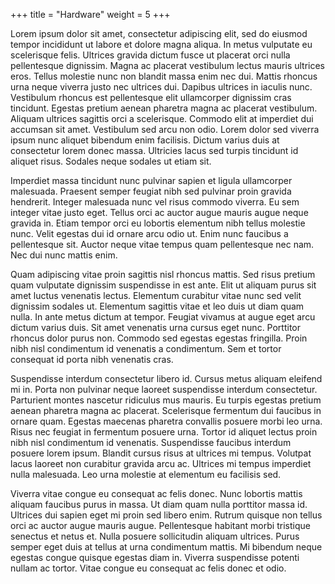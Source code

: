 +++
title = "Hardware"
weight = 5
+++

Lorem ipsum dolor sit amet, consectetur adipiscing elit, sed do eiusmod tempor incididunt ut labore et dolore magna aliqua. In metus vulputate eu scelerisque felis. Ultrices gravida dictum fusce ut placerat orci nulla pellentesque dignissim. Magna ac placerat vestibulum lectus mauris ultrices eros. Tellus molestie nunc non blandit massa enim nec dui. Mattis rhoncus urna neque viverra justo nec ultrices dui. Dapibus ultrices in iaculis nunc. Vestibulum rhoncus est pellentesque elit ullamcorper dignissim cras tincidunt. Egestas pretium aenean pharetra magna ac placerat vestibulum. Aliquam ultrices sagittis orci a scelerisque. Commodo elit at imperdiet dui accumsan sit amet. Vestibulum sed arcu non odio. Lorem dolor sed viverra ipsum nunc aliquet bibendum enim facilisis. Dictum varius duis at consectetur lorem donec massa. Ultricies lacus sed turpis tincidunt id aliquet risus. Sodales neque sodales ut etiam sit.

Imperdiet massa tincidunt nunc pulvinar sapien et ligula ullamcorper malesuada. Praesent semper feugiat nibh sed pulvinar proin gravida hendrerit. Integer malesuada nunc vel risus commodo viverra. Eu sem integer vitae justo eget. Tellus orci ac auctor augue mauris augue neque gravida in. Etiam tempor orci eu lobortis elementum nibh tellus molestie nunc. Velit egestas dui id ornare arcu odio ut. Enim nunc faucibus a pellentesque sit. Auctor neque vitae tempus quam pellentesque nec nam. Nec dui nunc mattis enim.

Quam adipiscing vitae proin sagittis nisl rhoncus mattis. Sed risus pretium quam vulputate dignissim suspendisse in est ante. Elit ut aliquam purus sit amet luctus venenatis lectus. Elementum curabitur vitae nunc sed velit dignissim sodales ut. Elementum sagittis vitae et leo duis ut diam quam nulla. In ante metus dictum at tempor. Feugiat vivamus at augue eget arcu dictum varius duis. Sit amet venenatis urna cursus eget nunc. Porttitor rhoncus dolor purus non. Commodo sed egestas egestas fringilla. Proin nibh nisl condimentum id venenatis a condimentum. Sem et tortor consequat id porta nibh venenatis cras.

Suspendisse interdum consectetur libero id. Cursus metus aliquam eleifend mi in. Porta non pulvinar neque laoreet suspendisse interdum consectetur. Parturient montes nascetur ridiculus mus mauris. Eu turpis egestas pretium aenean pharetra magna ac placerat. Scelerisque fermentum dui faucibus in ornare quam. Egestas maecenas pharetra convallis posuere morbi leo urna. Risus nec feugiat in fermentum posuere urna. Tortor id aliquet lectus proin nibh nisl condimentum id venenatis. Suspendisse faucibus interdum posuere lorem ipsum. Blandit cursus risus at ultrices mi tempus. Volutpat lacus laoreet non curabitur gravida arcu ac. Ultrices mi tempus imperdiet nulla malesuada. Leo urna molestie at elementum eu facilisis sed.

Viverra vitae congue eu consequat ac felis donec. Nunc lobortis mattis aliquam faucibus purus in massa. Ut diam quam nulla porttitor massa id. Ultrices dui sapien eget mi proin sed libero enim. Rutrum quisque non tellus orci ac auctor augue mauris augue. Pellentesque habitant morbi tristique senectus et netus et. Nulla posuere sollicitudin aliquam ultrices. Purus semper eget duis at tellus at urna condimentum mattis. Mi bibendum neque egestas congue quisque egestas diam in. Viverra suspendisse potenti nullam ac tortor. Vitae congue eu consequat ac felis donec et odio.